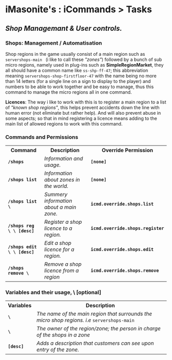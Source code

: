 
<h1>iMasonite's : iCommands > Tasks</h1>
<h2><i>Shop Managemant & User controls.</i></h2>
<h3>Shops: Management / Automatisation</h3>
 <p>
		Shop regions in the game usually consist of a main region such as <code>servershops-main </code>
		(i like to call these <i>"zones"</i>) followed by a bunch of sub micro regions, namely used in 
		plug-ins such as <strong>SimpleRegionMarket</strong>, they all should have a common name like 
		<code>ss-shp-ff-47</code>; this abbreviation meaning <code>servershops-shop-firstfloor-47</code> 
		with the name being no more than 14 letters (for a single line on a sign to display to the player) 
		and numbers to be able to work together and be easy to manage, thus this command to manage the 
		micro regions all in one command.
	</p>
	<p>
		<strong>Licences</strong>: The way i like to work with this is to register a main region to a list of 
		<em>"known shop regions"</em>, this helps prevent accidents down the line with human error 
		(not eliminate but rather help). And will also prevent abuse in some aspects; so that in mind 
		registering a licence means adding to the main list of allowed regions to work with this command.
	</p>
	<h3>Commands and Permissions</h3>
	<table style="width: 100%;">
		<tr>
			<th>Command</th>
			<th>Description</th>
			<th>Override Permission</th>
		</tr>
		<tr>
			<td><strong><code>/shops</code></strong></td>
			<td><em>Information and usage.</em></td>
			<td><strong><code>[none]</code></strong></td>
		</tr>
		<tr>
			<td><strong><code>/shops list</code></strong></td>
			<td><em>Information about zones in the world.</em></td>
			<td><strong><code>[none]</code></strong></td>
		</tr>
		<tr>
			<td><strong><code>/shops list \<zone\></code></strong></td>
			<td><em>Summery information about a main zone.</em></td>
			<td><strong><code>icmd.override.shops.list</code></strong></td>
		</tr>
		<tr>
			<td><strong><code>/shops reg \<zone\> \<owner\> [desc]</code></strong></td>
			<td><em>Register a shop licence to a region.</em></td>
			<td><strong><code>icmd.override.shops.register</code></strong></td>
		</tr>
		<tr>
			<td><strong><code>/shops edit \<zone\> \<owner\> [desc]</code></strong></td>
			<td><em>Edit a shop licence for a region.</em></td>
			<td><strong><code>icmd.override.shops.edit</code></strong></td>
		</tr>
		<tr>
			<td><strong><code>/shops remove \<zone\></code></strong></td>
			<td><em>Remove a shop licence from a region</em></td>
			<td><strong><code>icmd.override.shops.remove</code></strong></td>
		</tr>
	</table>
	<h3>Variables and their usage, \<required\> [optional]</h3>
	<table style="width: 100%;">
		<tr>
			<th>Variables</th>
			<th>Description</th>
		</tr>
		<tr>
			<td><strong><code>\<zone\></code></strong></td>
			<td><em>The name of the main region that surrounds the micro shop regions. i.e </em><code>servershops-main</code></td>
		</tr>
		<tr>
			<td><strong><code>\<owner\></code></strong></td>
			<td><em>The owner of the region/zone; the person in charge of the shops in a zone</em></td>
		</tr>
		<tr>
			<td><strong><code>[desc]</code></strong></td>
			<td><em>Adds a description that customers can see upon entry of the zone.</em></td>
		</tr>
	</table>


